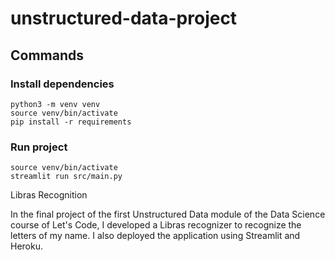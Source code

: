 # unstructured-data-project

## Commands

### Install dependencies

```
python3 -m venv venv
source venv/bin/activate
pip install -r requirements
```

### Run project

```
source venv/bin/activate
streamlit run src/main.py
```

Libras Recognition

In the final project of the first Unstructured Data module of the Data Science course of Let's Code, I developed a Libras recognizer to recognize the letters of my name. I also deployed the application using Streamlit and Heroku.
